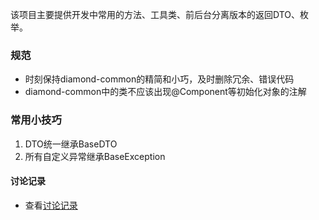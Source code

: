 该项目主要提供开发中常用的方法、工具类、前后台分离版本的返回DTO、枚举。
### 规范
* 时刻保持diamond-common的精简和小巧，及时删除冗余、错误代码
* diamond-common中的类不应该出现@Component等初始化对象的注解

### 常用小技巧
1. DTO统一继承BaseDTO
1. 所有自定义异常继承BaseException

#### 讨论记录
* 查看[讨论记录](http://gitlab.diamond.com.cn/IRI/diamond/Diamond-common/wikis/%E8%AE%A8%E8%AE%BA%E8%AE%B0%E5%BD%95list)
